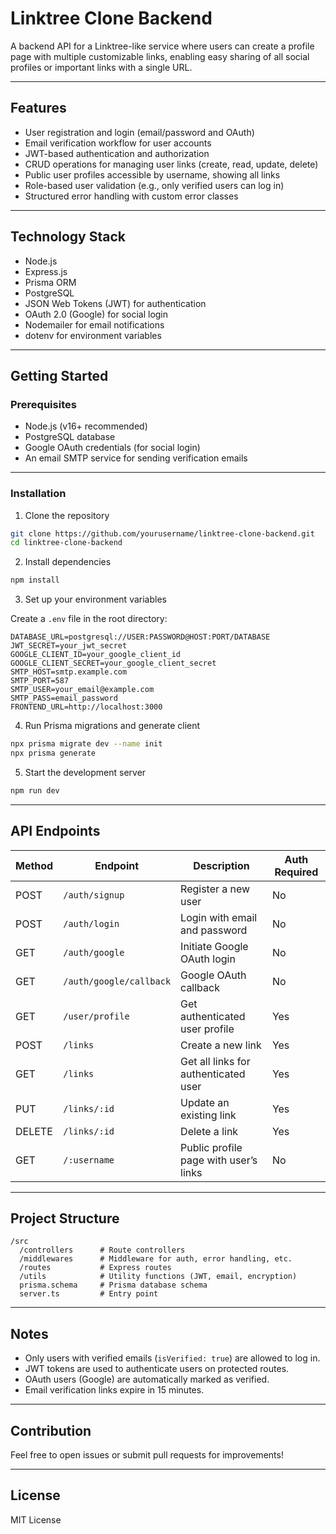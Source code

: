 # Linktree Clone Backend

A backend API for a Linktree-like service where users can create a profile page with multiple customizable links, enabling easy sharing of all social profiles or important links with a single URL.

---

## Features

- User registration and login (email/password and OAuth)
- Email verification workflow for user accounts
- JWT-based authentication and authorization
- CRUD operations for managing user links (create, read, update, delete)
- Public user profiles accessible by username, showing all links
- Role-based user validation (e.g., only verified users can log in)
- Structured error handling with custom error classes

---

## Technology Stack

- Node.js
- Express.js
- Prisma ORM
- PostgreSQL
- JSON Web Tokens (JWT) for authentication
- OAuth 2.0 (Google) for social login
- Nodemailer for email notifications
- dotenv for environment variables

---

## Getting Started

### Prerequisites

- Node.js (v16+ recommended)
- PostgreSQL database
- Google OAuth credentials (for social login)
- An email SMTP service for sending verification emails

---

### Installation

1. Clone the repository

```bash
git clone https://github.com/yourusername/linktree-clone-backend.git
cd linktree-clone-backend
```

2. Install dependencies

```bash
npm install
```

3. Set up your environment variables

Create a `.env` file in the root directory:

```env
DATABASE_URL=postgresql://USER:PASSWORD@HOST:PORT/DATABASE
JWT_SECRET=your_jwt_secret
GOOGLE_CLIENT_ID=your_google_client_id
GOOGLE_CLIENT_SECRET=your_google_client_secret
SMTP_HOST=smtp.example.com
SMTP_PORT=587
SMTP_USER=your_email@example.com
SMTP_PASS=email_password
FRONTEND_URL=http://localhost:3000
```

4. Run Prisma migrations and generate client

```bash
npx prisma migrate dev --name init
npx prisma generate
```

5. Start the development server

```bash
npm run dev
```

---

## API Endpoints

| Method | Endpoint                | Description                           | Auth Required |
| ------ | ----------------------- | ------------------------------------- | ------------- |
| POST   | `/auth/signup`          | Register a new user                   | No            |
| POST   | `/auth/login`           | Login with email and password         | No            |
| GET    | `/auth/google`          | Initiate Google OAuth login           | No            |
| GET    | `/auth/google/callback` | Google OAuth callback                 | No            |
| GET    | `/user/profile`         | Get authenticated user profile        | Yes           |
| POST   | `/links`                | Create a new link                     | Yes           |
| GET    | `/links`                | Get all links for authenticated user  | Yes           |
| PUT    | `/links/:id`            | Update an existing link               | Yes           |
| DELETE | `/links/:id`            | Delete a link                         | Yes           |
| GET    | `/:username`            | Public profile page with user’s links | No            |

---

## Project Structure

```
/src
  /controllers      # Route controllers
  /middlewares      # Middleware for auth, error handling, etc.
  /routes           # Express routes
  /utils            # Utility functions (JWT, email, encryption)
  prisma.schema     # Prisma database schema
  server.ts         # Entry point
```

---

## Notes

- Only users with verified emails (`isVerified: true`) are allowed to log in.
- JWT tokens are used to authenticate users on protected routes.
- OAuth users (Google) are automatically marked as verified.
- Email verification links expire in 15 minutes.

---

## Contribution

Feel free to open issues or submit pull requests for improvements!

---

## License

MIT License
